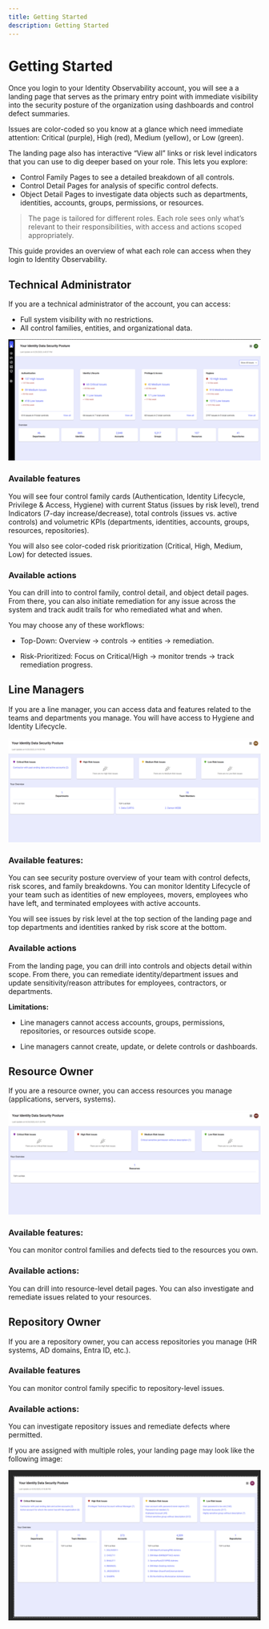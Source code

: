 ```yaml
---
title: Getting Started
description: Getting Started
---
```


# Getting Started 
 
 Once you login to your Identity Observability account, you will see a a landing page that serves as the primary entry point with immediate visibility into the security posture of the organization using dashboards and control defect summaries. 

 Issues are color-coded so you know at a glance which need immediate attention: Critical (purple), High (red), Medium (yellow), or Low (green).

The landing page also has interactive “View all” links or risk level indicators that you can use to dig deeper based on your role. This lets you explore:

* Control Family Pages to see a detailed breakdown of all controls.
* Control Detail Pages for analysis of specific control defects.
* Object Detail Pages to investigate data objects such as departments, identities, accounts, groups, permissions, or resources.

 > The page is tailored for different roles. Each role sees only what’s relevant to their responsibilities, with access and actions scoped appropriately.

This guide provides an overview of what each role can access when they login to Identity Observability.

## Technical Administrator

If you are a technical administrator of the account, you can access:
* Full system visibility with no restrictions.
* All control families, entities, and organizational data.

![Example image of tech admin's landing page](Media/lp-admins.png "Example showing landing page of a technical administrator")


### Available features

You will see four control family cards (Authentication, Identity Lifecycle, Privilege & Access, Hygiene) with current Status (issues by risk level), trend Indicators (7-day increase/decrease), total controls (issues vs. active controls) and volumetric KPIs (departments, identities, accounts, groups, resources, repositories).

You will also see color-coded risk prioritization (Critical, High, Medium, Low) for detected issues.

### Available actions

You can drill into to control family, control detail, and object detail pages.
From there, you can also initiate remediation for any issue across the system and track audit trails for who remediated what and when.

You may choose any of these workflows: 

* Top-Down: Overview -> controls -> entities -> remediation.

* Risk-Prioritized: Focus on Critical/High -> monitor trends -> track remediation progress.


## Line Managers 

If you are a line manager, you can access data and features related to the teams and departments you manage. You will have access to Hygiene and Identity Lifecycle.

![Example image of line manager's landing page](Media/lp-lm.png "Example showing landing page of a line manager")


### Available features:

You can see security posture overview of your team with control defects, risk scores, and family breakdowns. You can monitor Identity Lifecycle of your team such as identities of new employees, movers, employees who have left, and terminated employees with active accounts.

You will see issues by risk level at the top section of the landing page and top departments and identities ranked by risk score at the bottom.

### Available actions

From the landing page, you can drill into controls and objects detail within scope. From there, you can remediate identity/department issues and update sensitivity/reason attributes for employees, contractors, or departments.

**Limitations:**

* Line managers cannot access accounts, groups, permissions, repositories, or resources outside scope.

* Line managers cannot create, update, or delete controls or dashboards.

## Resource Owner

If you are a resource owner, you can access resources you manage (applications, servers, systems).

![Example image of resource manager's landing page](Media/lp-resowner.png "Example showing landing page of a resource manager")


### Available features:

You can monitor control families and defects tied to the resources you own.

### Available actions:

You can drill into resource-level detail pages. You can also investigate and remediate issues related to your resources.


## Repository Owner

If you are a repository owner, you can access repositories you manage (HR systems, AD domains, Entra ID, etc.).

### Available features

You can monitor control family specific to repository-level issues.

### Available actions:

You can investigate repository issues and remediate defects where permitted.

 
 If you are assigned with multiple roles, your landing page may look like the following image:

![Example image of multi-role landing page](Media/multi-lp.png "Example showing landing page of a user with line manager and and Repository Owner")
 

